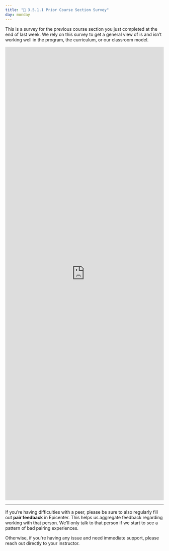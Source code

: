 ```yaml
---
title: "📓 3.5.1.1 Prior Course Section Survey"
day: monday
---
```


This is a survey for the previous course section you just completed at the end of last week. We rely on this survey to get a general view of is and isn’t working well in the program, the curriculum, or our classroom model.

<iframe src="https://docs.google.com/forms/d/e/1FAIpQLScCiqTGNRhjwjyGrMYuJiUvpgT2zj-qP6BXUqCPA-DoSWct4g/viewform?embedded=true" width="100%" height="1439" frameborder="0" marginheight="0" marginwidth="0">Loading…</iframe>

<hr />

If you’re having difficulties with a peer, please be sure to also regularly fill out **pair feedback** in Epicenter. This helps us aggregate feedback regarding working with that person. We'll only talk to that person if we start to see a pattern of bad pairing experiences. 

Otherwise, if you're having any issue and need immediate support, please reach out directly to your instructor. 
